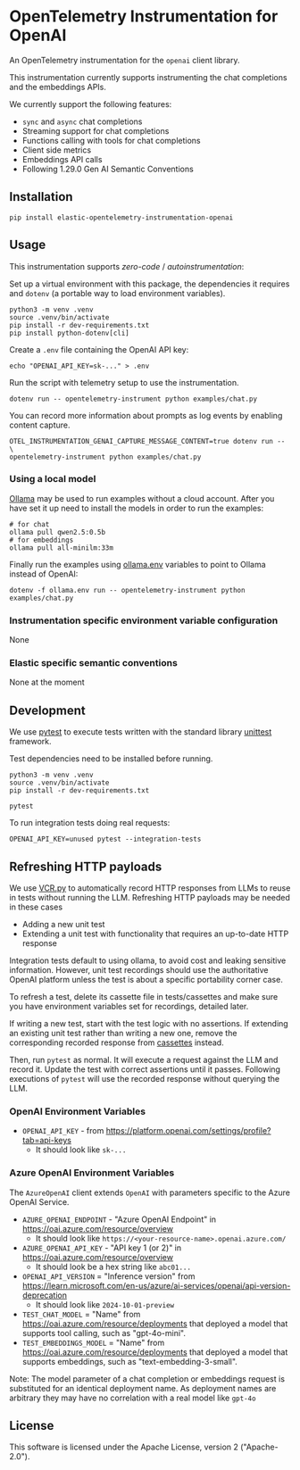 # OpenTelemetry Instrumentation for OpenAI

An OpenTelemetry instrumentation for the `openai` client library.

This instrumentation currently supports instrumenting the chat completions and the embeddings APIs.

We currently support the following features:
- `sync` and `async` chat completions
- Streaming support for chat completions
- Functions calling with tools for chat completions
- Client side metrics
- Embeddings API calls
- Following 1.29.0 Gen AI Semantic Conventions

## Installation

```
pip install elastic-opentelemetry-instrumentation-openai
```

## Usage

This instrumentation supports *zero-code* / *autoinstrumentation*:

Set up a virtual environment with this package, the dependencies it requires
and `dotenv` (a portable way to load environment variables).
```
python3 -m venv .venv
source .venv/bin/activate
pip install -r dev-requirements.txt
pip install python-dotenv[cli]
```

Create a `.env` file containing the OpenAI API key:

```
echo "OPENAI_API_KEY=sk-..." > .env
```

Run the script with telemetry setup to use the instrumentation.

```
dotenv run -- opentelemetry-instrument python examples/chat.py
```

You can record more information about prompts as log events by enabling content capture.
```
OTEL_INSTRUMENTATION_GENAI_CAPTURE_MESSAGE_CONTENT=true dotenv run -- \
opentelemetry-instrument python examples/chat.py
```

### Using a local model

[Ollama](https://ollama.com/) may be used to run examples without a cloud account. After you have set it up
need to install the models in order to run the examples:

```
# for chat
ollama pull qwen2.5:0.5b
# for embeddings
ollama pull all-minilm:33m
```

Finally run the examples using [ollama.env](ollama.env) variables to point to Ollama instead of OpenAI:

```
dotenv -f ollama.env run -- opentelemetry-instrument python examples/chat.py
```

### Instrumentation specific environment variable configuration

None

### Elastic specific semantic conventions

None at the moment

## Development

We use [pytest](https://docs.pytest.org/en/stable/) to execute tests written with the standard
library [unittest](https://docs.python.org/3/library/unittest.html) framework.

Test dependencies need to be installed before running.

```
python3 -m venv .venv
source .venv/bin/activate
pip install -r dev-requirements.txt

pytest
```

To run integration tests doing real requests:

```
OPENAI_API_KEY=unused pytest --integration-tests
```

## Refreshing HTTP payloads

We use [VCR.py](https://vcrpy.readthedocs.io/en/latest/) to automatically record HTTP responses from
LLMs to reuse in tests without running the LLM. Refreshing HTTP payloads may be needed in these
cases

- Adding a new unit test
- Extending a unit test with functionality that requires an up-to-date HTTP response

Integration tests default to using ollama, to avoid cost and leaking sensitive information.
However, unit test recordings should use the authoritative OpenAI platform unless the test is
about a specific portability corner case.

To refresh a test, delete its cassette file in tests/cassettes and make sure you have environment
variables set for recordings, detailed later.

If writing a new test, start with the test logic with no assertions. If extending an existing unit test
rather than writing a new one, remove the corresponding recorded response from [cassettes](./tests/cassettes/)
instead.

Then, run `pytest` as normal. It will execute a request against the LLM and record it. Update the
test with correct assertions until it passes. Following executions of `pytest` will use the recorded
response without querying the LLM.

### OpenAI Environment Variables

* `OPENAI_API_KEY` - from https://platform.openai.com/settings/profile?tab=api-keys
  * It should look like `sk-...` 

### Azure OpenAI Environment Variables

The `AzureOpenAI` client extends `OpenAI` with parameters specific to the Azure OpenAI Service.

* `AZURE_OPENAI_ENDPOINT` - "Azure OpenAI Endpoint" in https://oai.azure.com/resource/overview
  * It should look like `https://<your-resource-name>.openai.azure.com/`
* `AZURE_OPENAI_API_KEY` - "API key 1 (or 2)" in https://oai.azure.com/resource/overview
  * It should look be a hex string like `abc01...`
* `OPENAI_API_VERSION` = "Inference version" from https://learn.microsoft.com/en-us/azure/ai-services/openai/api-version-deprecation
  * It should look like `2024-10-01-preview`
* `TEST_CHAT_MODEL` = "Name" from https://oai.azure.com/resource/deployments that deployed a model
  that supports tool calling, such as "gpt-4o-mini".
* `TEST_EMBEDDINGS_MODEL` = "Name" from https://oai.azure.com/resource/deployments that deployed a
  model that supports embeddings, such as "text-embedding-3-small".

Note: The model parameter of a chat completion or embeddings request is substituted for an identical
deployment name. As deployment names are arbitrary they may have no correlation with a real model
like `gpt-4o`

## License

This software is licensed under the Apache License, version 2 ("Apache-2.0").
